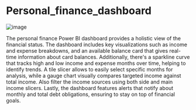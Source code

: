 # Personal_finance_dashboard

![image](https://github.com/swathirose1304/Personal_finance_dashboard/assets/113591475/5ef6166a-12c6-4f68-95e7-970ab25fe93d)

The personal finance Power BI dashboard  provides a holistic view of the financial status. The dashboard includes key visualizations such as income and expense breakdowns, and an available balance card that gives  real-time information about  card balances. Additionally, there's a sparkline curve that tracks  high and low income and expense months over time, helping to identify trends. A tile slicer allows  to easily select specific months for analysis, while a gauge chart visually compares  targeted income against  total income.  Also filter the income sources using both side and main income slicers. Lastly, the dashboard features alerts that notify  about  monthly and total debt obligations, ensuring to stay on top of  financial goals.
